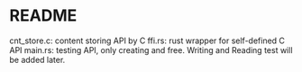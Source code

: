 # README

cnt_store.c: content storing API by C
ffi.rs: rust wrapper for self-defined C API
main.rs: testing API, only creating and free. Writing and Reading test will be added later.
